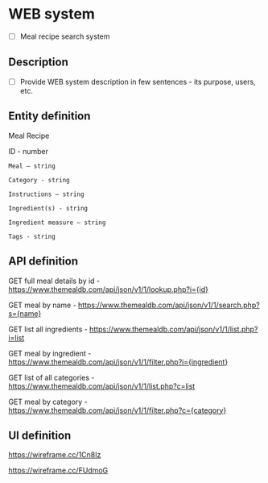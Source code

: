# WEB system
- [ ] Meal recipe search system

## Description
- [ ] Provide WEB system description in few sentences - its purpose, users, etc.

## Entity definition
Meal Recipe
   
   ID - number
    
    Meal – string
    
    Category - string
    
    Instructions – string
    
    Ingredient(s) - string
    
    Ingredient measure – string
    
    Tags - string


## API definition
GET full meal details by id - https://www.themealdb.com/api/json/v1/1/lookup.php?i={id}

GET meal by name - https://www.themealdb.com/api/json/v1/1/search.php?s={name}

GET list all ingredients - https://www.themealdb.com/api/json/v1/1/list.php?i=list

GET meal by ingredient - https://www.themealdb.com/api/json/v1/1/filter.php?i={ingredient}

GET list of all categories - https://www.themealdb.com/api/json/v1/1/list.php?c=list

GET meal by category - https://www.themealdb.com/api/json/v1/1/filter.php?c={category}


## UI definition
https://wireframe.cc/1Cn8Iz

https://wireframe.cc/FUdmoG
